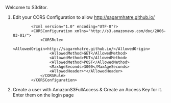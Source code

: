 Welcome to S3ditor. 
            
1. Edit your CORS Configuration to allow http://sagarmhatre.github.io/

               <?xml version="1.0" encoding="UTF-8"?>
               <CORSConfiguration xmlns="http://s3.amazonaws.com/doc/2006-03-01/">
                   <CORSRule>
                       <AllowedOrigin>http://sagarmhatre.github.io/</AllowedOrigin>
                       <AllowedMethod>GET</AllowedMethod>
                       <AllowedMethod>PUT</AllowedMethod>
                       <AllowedMethod>POST</AllowedMethod>
                       <MaxAgeSeconds>3000</MaxAgeSeconds>
                       <AllowedHeader>*</AllowedHeader>
                   </CORSRule>
               </CORSConfiguration>

2. Create a user with AmazonS3FullAccess & Create an Access Key for it. Enter them on the login page
